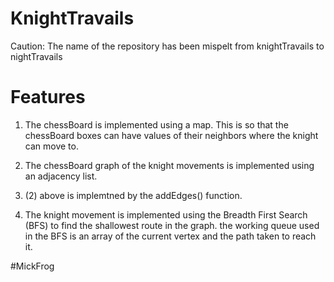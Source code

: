 # KnightTravails

Caution: The name of the repository has been mispelt from knightTravails to nightTravails

# Features

1. The chessBoard is implemented using a map. This is so that the chessBoard boxes can have values of 
    their neighbors where the knight can move to.

2. The chessBoard graph of the knight movements is implemented using an adjacency list.

3. (2) above is implemtned by the addEdges() function.

4. The knight movement is implemented using the Breadth First Search (BFS) to find the shallowest route in the graph.
    the working queue used in the BFS is an array of the current vertex and the path taken to reach it.

#MickFrog